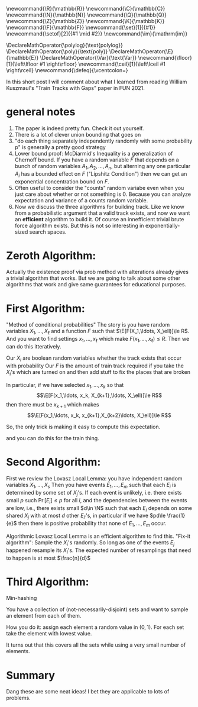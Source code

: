 \newcommand{\R}{\mathbb{R}}
\newcommand{\C}{\mathbb{C}}
\newcommand{\N}{\mathbb{N}}
\newcommand{\Q}{\mathbb{Q}}
\newcommand{\Z}{\mathbb{Z}}
\newcommand{\K}{\mathbb{K}}
\newcommand{\F}{\mathbb{F}}
\newcommand{\set}[1]{\{#1\}}
\newcommand{\setof}[2]{\{#1 \mid #2\}}
\newcommand{\im}{\mathrm{im}}

\DeclareMathOperator{\polylog}{\text{polylog}}
\DeclareMathOperator{\poly}{\text{poly}}
\DeclareMathOperator{\E}{\mathbb{E}}
\DeclareMathOperator{\Var}{\text{Var}}
\newcommand{\floor}[1]{\left\lfloor #1 \right\rfloor}
\newcommand{\ceil}[1]{\left\lceil #1 \right\rceil}
\newcommand{\defeq}{\vcentcolon=}


In this short post I will comment about what I learned from
reading William Kuszmaul's "Train Tracks with Gaps" paper in
FUN 2021.

# general notes
1. The paper is indeed pretty fun. Check it out yourself.
2. There is a lot of clever union bounding that goes on 
3. "do each thing separately independently randomly with some
   probability p" is generally a pretty good strategy
4. Lower bound proof: 
McDiarmid's Inequality is a generalization of Chernoff bound. If
you have a random variable $F$ that depends on a bunch of random
variables $A_1,A_2,\ldots, A_n$, but alterning any one particular
$A_i$ has a bounded effect on $F$ ("Lipshitz Condition") 
then we can get an exponential concentration bound on $F$.
5. Often useful to consider the "counts" random variabe even when
   you just care about whether or not something is $0$. Because
   you can analyze expectation and variance of a counts random
   variable.
6. Now we discuss the three algorithms for building track.
Like we know from a probabilistic argument that a valid track
exists, and now we want an **efficient** algorithm to build it.
Of course an innefficient trivial brute force algorithm exists.
But this is not so interesting in exponentially-sized search
spaces.

# Zeroth Algorithm:
Actually the existence proof via prob method with alterations
already gives a trivial algorithm that works. 
But we are going to talk about some other algorithms that work
and give same guarantees for educational purposes.

# First Algorithm: 
"Method of conditional probabilities" The story is you have
random variables $X_1,\ldots, X_\ell$ and a function $F$ such
that $\E[F(X_1,\ldots, X_\ell)]\le R$. And you want to find
settings $x_1,\ldots, x_\ell$ which make $F(x_1,\ldots,
x_\ell)\le R$.
Then we can do this itteratively.

Our $X_i$ are  boolean random variables whether the track exists
that occur  with probability
Our $F$ is the amount of train track required  if you take the
$X_i$'s which are turned on and then add stuff to fix the places
that are broken

In particular, if we have selected $x_1,\ldots, x_k$ so that 
$$\E[F(x_1,\ldots, x_k, X_{k+1},\ldots, X_\ell)]\le R$$ 
then there must be $x_{k+1}$ which makes 
$$\E[F(x_1,\ldots, x_k, x_{k+1},X_{k+2}\ldots, X_\ell)]\le R$$ 

So, the only trick is making it easy to compute this expectation.

and you can do this for the  train thing.

# Second Algorithm:

First we review the Lovasz Local Lemma:
you have independent random variables $X_1,\ldots, X_s$
Then you have events $E_1,\ldots, E_m$ such that each $E_i$ is
determined by some set of $X_j$'s.
If each event is unlikely, i.e. there exists small $p$ such
$\Pr[E_i]\le p$ for all  $i$, and the dependencies between the
events are low, i.e., there exists small $d\in \N$  such that
each $E_i$ depends on some shared $X_j$ with at most  $d$ other
$E_{i'}$'s, in particular if we have $pd\le \frac{1}{e}$ then
there is positive probability that none of $E_1,\ldots, E_m$
occur.

Algorithmic Lovasz Local Lemma is an efficient algorithm to find
this. "Fix-it algorithm":
Sample the $X_i$'s randomly. So long as one of the events $E_j$
happened resample its $X_i$'s. 
The expected number of resamplings that need to happen is at most $\frac{n}{d}$


# Third Algorithm:
Min-hashing

You have a collection of (not-necessarily-disjoint) sets 
and want to sample an element from each of them.

How you do it:
assign each element a random value in $(0,1)$.
For each set take the element with lowest value.

It turns out that this covers all the sets while using a very
small number of elements.


# Summary
Dang these are some neat ideas!
I bet they are applicable to lots of problems.


